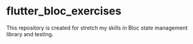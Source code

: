 # flutter_bloc_exercises

This repository is created for stretch my skills in Bloc state management library and testing.
